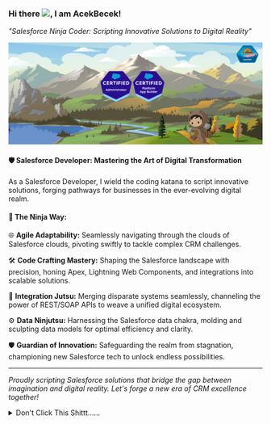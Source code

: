 <!-- BLOG-POST-LIST:START -->

### Hi there <img src="https://raw.githubusercontent.com/MartinHeinz/MartinHeinz/master/wave.gif" width="30px">, I am AcekBecek!

_"Salesforce Ninja Coder: Scripting Innovative Solutions to Digital Reality"_

<img src="https://github.com/AcekBecek16/AcekBecek16/blob/main/Salesforce%20-%20Twitter%20Banner.png">

#### 🛡️ Salesforce Developer: Mastering the Art of Digital Transformation

As a Salesforce Developer, I wield the coding katana to script innovative solutions, forging pathways for businesses in the ever-evolving digital realm.

#### 🌟 The Ninja Way:

🌐 **Agile Adaptability:** Seamlessly navigating through the clouds of Salesforce clouds, pivoting swiftly to tackle complex CRM challenges.

🛠️ **Code Crafting Mastery:** Shaping the Salesforce landscape with precision, honing Apex, Lightning Web Components, and integrations into scalable solutions.

🔗 **Integration Jutsu:** Merging disparate systems seamlessly, channeling the power of REST/SOAP APIs to weave a unified digital ecosystem.

⚙️ **Data Ninjutsu:** Harnessing the Salesforce data chakra, molding and sculpting data models for optimal efficiency and clarity.

🛡️ **Guardian of Innovation:** Safeguarding the realm from stagnation, championing new Salesforce tech to unlock endless possibilities.

---

_Proudly scripting Salesforce solutions that bridge the gap between imagination and digital reality. Let's forge a new era of CRM excellence together!_

<details>
<summary>Don't Click This Shittt......</a></summary>
<br/>

![Playground-Animated](https://github.com/AcekBecek16/AcekBecek16/blob/main/header.svg)

![github contribution grid snake animation](https://raw.githubusercontent.com/milkshakegum/milkshakegum/output/github-contribution-grid-snake-dark.svg#gh-dark-mode-only)

```php
milk                          ┌───────────────────────┐             ┌──────────────┐
 ├─working-on                 |         Human         ├── has-a ───→|      Pet     |   |\/| | |_ |(
 │  ├─Moon                    └───────────────────────┘             └──────────────┘         |
 │  └─Cr8s                          ↑              ↑                      ↑   ↑
 ├─interested-in                    |              |                      |   |           (ᐠ───ᐟ\
 │  └─tech                          |            is-a                     |   |           | ◔_◔|
 │     ├─Ai                         |              |                      |   |           └──--─┘      /ᐠ_ᐟ\_
 │     └─Salesforce                 |         ┌────┴─────────┐            |   |          / /    \\    (.ᆺ.)))
 ├─lives-in                        is-a       |    Jianna    ├── has-a ───┘   |          \_\____//    /    \(
 │  └─Jakarta                       |         └──────────────┘                |           (_) (_)     \_)(_/_)
 └─learning                         |                                       is-a
    ├─Apex-Specialist               |                                         |                          |
    ├─Salesforce-Architecture ┌─────┴──────────┐                     ┌────────┴────┐              |\/| /-\ |( |
    │  └─LWC_Dev              │      Milk      ├───────has-a ───────→│     Cat     │
    └─Flow-Process            └────────────────┘                     └─────────────┘

```

---

### Tech Stack

![TypeScript](https://img.shields.io/badge/typescript-%23007ACC.svg?style=for-the-badge&logo=typescript&logoColor=white) ![HTML5](https://img.shields.io/badge/html5-%23E34F26.svg?style=for-the-badge&logo=html5&logoColor=white) ![JavaScript](https://img.shields.io/badge/javascript-%23323330.svg?style=for-the-badge&logo=javascript&logoColor=%23F7DF1E) ![Java](https://img.shields.io/badge/java-%23ED8B00.svg?style=for-the-badge&logo=java&logoColor=white) ![C++](https://img.shields.io/badge/c++-%2300599C.svg?style=for-the-badge&logo=c%2B%2B&logoColor=white) ![CSS3](https://img.shields.io/badge/css3-%231572B6.svg?style=for-the-badge&logo=css3&logoColor=white) ![GraphQL](https://img.shields.io/badge/-GraphQL-E10098?style=for-the-badge&logo=graphql&logoColor=white) ![Apache Groovy](https://img.shields.io/badge/Apache%20Groovy-4298B8.svg?style=for-the-badge&logo=Apache+Groovy&logoColor=white) ![PHP](https://img.shields.io/badge/php-%23777BB4.svg?style=for-the-badge&logo=php&logoColor=white) ![AWS](https://img.shields.io/badge/AWS-%23FF9900.svg?style=for-the-badge&logo=amazon-aws&logoColor=white) ![Chart.js](https://img.shields.io/badge/chart.js-F5788D.svg?style=for-the-badge&logo=chart.js&logoColor=white) ![Code-Igniter](https://img.shields.io/badge/CodeIgniter-%23EF4223.svg?style=for-the-badge&logo=codeIgniter&logoColor=white) ![Angular.js](https://img.shields.io/badge/angular.js-%23E23237.svg?style=for-the-badge&logo=angularjs&logoColor=white) ![Bootstrap](https://img.shields.io/badge/bootstrap-%23563D7C.svg?style=for-the-badge&logo=bootstrap&logoColor=white) ![jQuery](https://img.shields.io/badge/jquery-%230769AD.svg?style=for-the-badge&logo=jquery&logoColor=white) ![JWT](https://img.shields.io/badge/JWT-black?style=for-the-badge&logo=JSON%20web%20tokens) ![Laravel](https://img.shields.io/badge/laravel-%23FF2D20.svg?style=for-the-badge&logo=laravel&logoColor=white) ![Vue.js](https://img.shields.io/badge/vuejs-%2335495e.svg?style=for-the-badge&logo=vuedotjs&logoColor=%234FC08D) ![React](https://img.shields.io/badge/react-%2320232a.svg?style=for-the-badge&logo=react&logoColor=%2361DAFB) ![NodeJS](https://img.shields.io/badge/node.js-6DA55F?style=for-the-badge&logo=node.js&logoColor=white) ![Apache](https://img.shields.io/badge/apache-%23D42029.svg?style=for-the-badge&logo=apache&logoColor=white) ![Apache Maven](https://img.shields.io/badge/Apache%20Maven-C71A36?style=for-the-badge&logo=Apache%20Maven&logoColor=white) ![NPM](https://img.shields.io/badge/NPM-%23000000.svg?style=for-the-badge&logo=npm&logoColor=white) ![MongoDB](https://img.shields.io/badge/MongoDB-%234ea94b.svg?style=for-the-badge&logo=mongodb&logoColor=white) ![ApacheCassandra](https://img.shields.io/badge/cassandra-%231287B1.svg?style=for-the-badge&logo=apache-cassandra&logoColor=white) ![MySQL](https://img.shields.io/badge/mysql-%2300f.svg?style=for-the-badge&logo=mysql&logoColor=white) ![Postgres](https://img.shields.io/badge/postgres-%23316192.svg?style=for-the-badge&logo=postgresql&logoColor=white) ![SQLite](https://img.shields.io/badge/sqlite-%2307405e.svg?style=for-the-badge&logo=sqlite&logoColor=white) ![MariaDB](https://img.shields.io/badge/MariaDB-003545?style=for-the-badge&logo=mariadb&logoColor=white) ![Adobe Photoshop](https://img.shields.io/badge/adobephotoshop-%2331A8FF.svg?style=for-the-badge&logo=adobephotoshop&logoColor=white) ![Adobe XD](https://img.shields.io/badge/Adobe%20XD-470137?style=for-the-badge&logo=Adobe%20XD&logoColor=#FF61F6) ![Inkscape](https://img.shields.io/badge/Inkscape-e0e0e0?style=for-the-badge&logo=inkscape&logoColor=080A13) ![Adobe Illustrator](https://img.shields.io/badge/adobeillustrator-%23FF9A00.svg?style=for-the-badge&logo=adobeillustrator&logoColor=white) ![Canva](https://img.shields.io/badge/Canva-%2300C4CC.svg?style=for-the-badge&logo=Canva&logoColor=white) ![Proto.io](https://img.shields.io/badge/Proto.io-161637?style=for-the-badge&logo=proto.io&logoColor=00e5ff) ![Jira](https://img.shields.io/badge/jira-%230A0FFF.svg?style=for-the-badge&logo=jira&logoColor=white) ![Postman](https://img.shields.io/badge/Postman-FF6C37?style=for-the-badge&logo=postman&logoColor=white)

---

### GitHub Stats

![](https://github-readme-stats.vercel.app/api?username=Acekbecek16&theme=tokyonight&hide_border=false&include_all_commits=true&count_private=true&layout=compact)

![](https://github-readme-streak-stats.herokuapp.com/?user=Acekbecek16&theme=tokyonight&hide_border=false)

![](https://github-readme-stats.vercel.app/api/top-langs/?username=Acekbecek16&theme=tokyonight&hide_border=false&include_all_commits=true&count_private=true&layout=compact)<br/>

---

### Inspired and Relaxing

![](https://quotes-github-readme.vercel.app/api?type=vetical&theme=tokyonight) [![spotify-github-profile](https://spotify-github-profile.vercel.app/api/view?uid=31prvs7ewyrollgbzf4cmss4tkcu&cover_image=true&theme=novatorem&show_offline=true&background_color=000000&interchange=false&bar_color=53b14f&bar_color_cover=false)](https://github.com/kittinan/spotify-github-profile)

<iframe style="border-radius:12px" src="https://open.spotify.com/embed/playlist/0iWU3lgrK2zu5sGYEzNpXU?utm_source=generator&theme=0" width="100%" height="152" frameBorder="0" allowfullscreen="" allow="autoplay; clipboard-write; encrypted-media; fullscreen; picture-in-picture" loading="lazy" />

---

</details>

#### Connect With Me

[![Github-Account](https://img.shields.io/badge/GitHub-100000?style=for-the-badge&logo=github&logoColor=white&color=2D2D2D)](https://github.com/AcekBecek16) [![Salesforce](https://img.shields.io/badge/Salesforce-00A1E0?style=for-the-badge&logo=Salesforce&logoColor=white&color=2D2D2D)](https://www.salesforce.com/trailblazer/azispakaya) [![LinkedIn](https://img.shields.io/badge/LinkedIn-0077B5?style=for-the-badge&logo=linkedin&color=2D2D2D)](https://linkedin.com/in/nur-azis-pakaya-2b857b1a1) [![Twitter](https://img.shields.io/badge/Twitter-1DA1F2?style=for-the-badge&logo=twitter&logoColor=white&color=2D2D2D)](https://twitter.com/acekbecek182) ![Discord](https://img.shields.io/badge/Discord-%237289DA.svg?logo=discord&style=for-the-badge&logoColor=white&color=2D2D2D) [![Medium](https://img.shields.io/badge/Medium-12100E?style=for-the-badge&logo=medium&logoColor=white&color=2D2D2D)](https://medium.com/@nurazispakaya16) [![Spotify](https://img.shields.io/badge/Spotify-1ED760?&style=for-the-badge&logo=spotify&logoColor=white&color=2D2D2D)]()

---

[![Visitors](https://api.visitorbadge.io/api/visitors?path=https%3A%2F%2Fgithub.com%2FAcekBecek16&label=See%20Me&labelColor=%23d9e3f0&countColor=%23697689)](https://visitorbadge.io/status?path=https%3A%2F%2Fgithub.com%2FAcekBecek16)

<!-- Proudly created with GPRM ( https://gprm.itsvg.in ) -->
<!-- BLOG-POST-LIST:END -->
